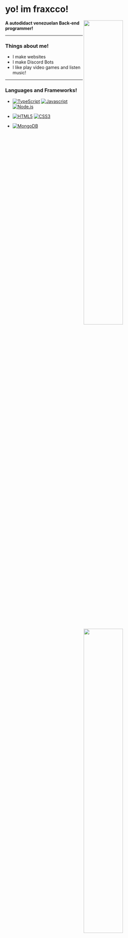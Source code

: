 # yo! im fraxcco!

<a href="https://github.com/byfraxcco" target="_blank">
    <img width="50%" align="right" src="https://github-readme-stats.vercel.app/api?username=fraxcco&border_radius=5px&theme=dark&bg_color=1f1f1f&border_color=1f1f1f&icon_color=58a6ff&show_icons=true&disable_animations=true">
</a>

<a href="https://discord.com/users/517729180054716416">
    <img width="50%" align="right" src="https://lanyard.cnrad.dev/api/517729180054716416?bg=1F1F1&borderRadius=5px&theme=dark&idleMessage=living%20life."/>
</a>

**A autodidact venezuelan Back-end programmer!**

---

### Things about me!
- I make websites
- I make Discord Bots
- I like play video games and listen music!

--- 

### Languages and Frameworks!

- [![TypeScript](https://shields.io/badge/TypeScript-3178C6?style=for-the-badge)](https://www.typescriptlang.org/)
  [![Javascript](https://shields.io/badge/JavaScript-F7DF1E?style=for-the-badge)](https://www.javascript.com/)
  [![Node.js](https://shields.io/badge/Node.js-339933?style=for-the-badge)](https://nodejs.org/en/)

- [![HTML5](https://shields.io/badge/HTML5-E34F26?style=for-the-badge)](https://html.com/)
  [![CSS3](https://shields.io/badge/CSS3-1572B6?style=for-the-badge)](https://www.w3.org/Style/CSS/)

- [![MongoDB](https://shields.io/badge/MongoDB-47A248?style=for-the-badge)](https://www.mongodb.com)

